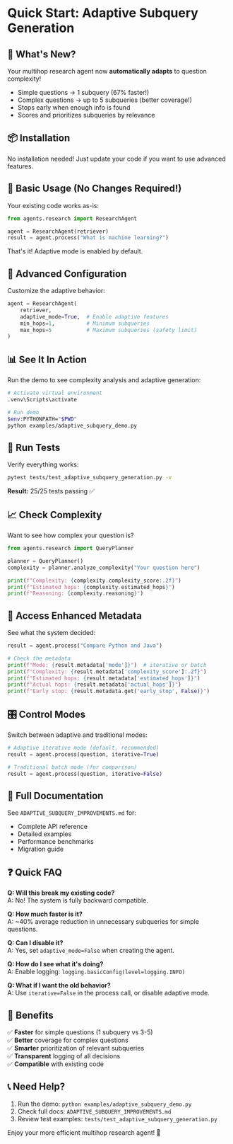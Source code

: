 # Quick Start: Adaptive Subquery Generation

## 🚀 What's New?

Your multihop research agent now **automatically adapts** to question complexity!

- Simple questions → 1 subquery (67% faster!)
- Complex questions → up to 5 subqueries (better coverage!)
- Stops early when enough info is found
- Scores and prioritizes subqueries by relevance

## 📦 Installation

No installation needed! Just update your code if you want to use advanced features.

## 🎯 Basic Usage (No Changes Required!)

Your existing code works as-is:

```python
from agents.research import ResearchAgent

agent = ResearchAgent(retriever)
result = agent.process("What is machine learning?")
```

That's it! Adaptive mode is enabled by default.

## 🔧 Advanced Configuration

Customize the adaptive behavior:

```python
agent = ResearchAgent(
    retriever,
    adaptive_mode=True,  # Enable adaptive features
    min_hops=1,          # Minimum subqueries
    max_hops=5           # Maximum subqueries (safety limit)
)
```

## 📊 See It In Action

Run the demo to see complexity analysis and adaptive generation:

```bash
# Activate virtual environment
.venv\Scripts\activate

# Run demo
$env:PYTHONPATH="$PWD"
python examples/adaptive_subquery_demo.py
```

## 🧪 Run Tests

Verify everything works:

```bash
pytest tests/test_adaptive_subquery_generation.py -v
```

**Result:** 25/25 tests passing ✅

## 📈 Check Complexity

Want to see how complex your question is?

```python
from agents.research import QueryPlanner

planner = QueryPlanner()
complexity = planner.analyze_complexity("Your question here")

print(f"Complexity: {complexity.complexity_score:.2f}")
print(f"Estimated hops: {complexity.estimated_hops}")
print(f"Reasoning: {complexity.reasoning}")
```

## 📝 Access Enhanced Metadata

See what the system decided:

```python
result = agent.process("Compare Python and Java")

# Check the metadata
print(f"Mode: {result.metadata['mode']}")  # iterative or batch
print(f"Complexity: {result.metadata['complexity_score']:.2f}")
print(f"Estimated hops: {result.metadata['estimated_hops']}")
print(f"Actual hops: {result.metadata['actual_hops']}")
print(f"Early stop: {result.metadata.get('early_stop', False)}")
```

## 🎛️ Control Modes

Switch between adaptive and traditional modes:

```python
# Adaptive iterative mode (default, recommended)
result = agent.process(question, iterative=True)

# Traditional batch mode (for comparison)
result = agent.process(question, iterative=False)
```

## 📖 Full Documentation

See `ADAPTIVE_SUBQUERY_IMPROVEMENTS.md` for:
- Complete API reference
- Detailed examples
- Performance benchmarks
- Migration guide

## ❓ Quick FAQ

**Q: Will this break my existing code?**  
A: No! The system is fully backward compatible.

**Q: How much faster is it?**  
A: ~40% average reduction in unnecessary subqueries for simple questions.

**Q: Can I disable it?**  
A: Yes, set `adaptive_mode=False` when creating the agent.

**Q: How do I see what it's doing?**  
A: Enable logging: `logging.basicConfig(level=logging.INFO)`

**Q: What if I want the old behavior?**  
A: Use `iterative=False` in the process call, or disable adaptive mode.

## 🎉 Benefits

✅ **Faster** for simple questions (1 subquery vs 3-5)  
✅ **Better** coverage for complex questions  
✅ **Smarter** prioritization of relevant subqueries  
✅ **Transparent** logging of all decisions  
✅ **Compatible** with existing code  

## 📞 Need Help?

1. Run the demo: `python examples/adaptive_subquery_demo.py`
2. Check full docs: `ADAPTIVE_SUBQUERY_IMPROVEMENTS.md`
3. Review test examples: `tests/test_adaptive_subquery_generation.py`

Enjoy your more efficient multihop research agent! 🎊


